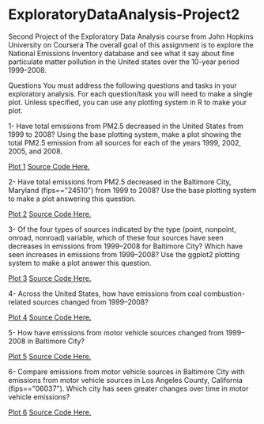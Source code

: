 # ExploratoryDataAnalysis-Project2
Second Project of the Exploratory Data Analysis course from John Hopkins University on Coursera
The overall goal of this assignment is to explore the National Emissions Inventory database and see what it say about fine particulate matter pollution in the United states over the 10-year period 1999–2008. 

Questions
You must address the following questions and tasks in your exploratory analysis. For each question/task you will need to make a single plot. Unless specified, you can use any plotting system in R to make your plot.

1- Have total emissions from PM2.5 decreased in the United States from 1999 to 2008? Using the base plotting system, make a plot showing the total PM2.5 emission from all sources for each of the years 1999, 2002, 2005, and 2008.

[Plot 1](plot1.png)
[Source Code Here.](plot1.R)

2- Have total emissions from PM2.5 decreased in the Baltimore City, Maryland (fips=="24510") from 1999 to 2008? Use the base plotting system to make a plot answering this question.

[Plot 2](plot2.png)
[Source Code Here.](plot2.R)

3- Of the four types of sources indicated by the type (point, nonpoint, onroad, nonroad) variable, which of these four sources have seen decreases in emissions from 1999–2008 for Baltimore City? Which have seen increases in emissions from 1999–2008? Use the ggplot2 plotting system to make a plot answer this question.

[Plot 3](plot3.png)
[Source Code Here.](plot3.R)

4- Across the United States, how have emissions from coal combustion-related sources changed from 1999–2008?

[Plot 4](plot4.png)
[Source Code Here.](plot4.R)

5- How have emissions from motor vehicle sources changed from 1999–2008 in Baltimore City?

[Plot 5](plot5.png)
[Source Code Here.](plot5.R)

6- Compare emissions from motor vehicle sources in Baltimore City with emissions from motor vehicle sources in Los Angeles County, California (fips=="06037"). Which city has seen greater changes over time in motor vehicle emissions?

[Plot 6](plot6.png)
[Source Code Here.](plot6.R)
